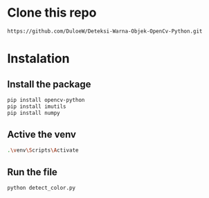 # Clone this repo
`https://github.com/DuloeW/Deteksi-Warna-Objek-OpenCv-Python.git`

# Instalation
## Install the package
```bash
pip install opencv-python
pip install imutils
pip install numpy
```
## Active the venv
```bash
.\venv\Scripts\Activate
```

## Run the file
```bash
python detect_color.py
```


